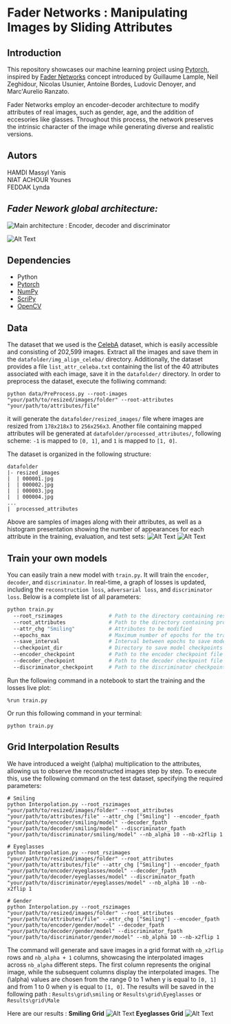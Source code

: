 # Fader Networks : Manipulating Images by Sliding Attributes

## Introduction

This repository showcases our machine learning project using [Pytorch](https://pytorch.org/), inspired by [Fader Networks](https://arxiv.org/abs/1706.00409) concept introduced by Guillaume Lample, Neil Zeghidour, Nicolas Usunier, Antoine Bordes, Ludovic Denoyer, and Marc'Aurelio Ranzato.

Fader Networks employ an encoder-decoder architecture to modify attributes of real images, such as gender, age, and the addition of eccesories like glasses. Throughout this process, the network preserves the intrinsic character of the image while generating diverse and realistic versions.

## Autors

HAMDI Massyl Yanis  
NIAT ACHOUR Younes   
FEDDAK Lynda  

## *Fader Nework global architecture:*

![Main architecture : Encoder, decoder and discriminator](Results/architecture.png)

![Alt Text](Results/detailed%20architecture.png "Detailed architecture : Encoder, decoder and discriminator")

## Dependencies
- Python
- [Pytorch](https://pytorch.org/)
- [NumPy](https://numpy.org/)
- [ScriPy](https://scipy.org/)
- [OpenCV](https://opencv.org/)

## Data
The dataset that we used is the [CelebA](https://mmlab.ie.cuhk.edu.hk/projects/CelebA.html) dataset, which is easily accessible and consisting of 202,599 images. Extract all the images and save them in the `datafolder/img_align_celeba/` directory. Additionally, the dataset provides a file `list_attr_celeba.txt` containing the list of the 40 attributes associated with each image, save it in the `datafolder/` directory. In order to preprocess the dataset, execute the folliwing command: 
```batch
python data/PreProcess.py --root-images "your/path/to/resized/images/folder" --root-attributes "your/path/to/attributes/file"
```

it will generate the `datafolder/resized_images/` file where images are resized from `178x218x3` to `256x256x3`. Another file containing mapped attributes will be generated at `datafolder/processed_attributes/`, following scheme: `-1` is mapped to `[0, 1]`, and `1` is mapped to `[1, 0]`. 

The dataset is organized in the following structure:
```
datafolder
|- resized_images
|  | 000001.jpg
|  | 000002.jpg
|  | 000003.jpg
|  | 000004.jpg
...
|  processed_attributes
```
Above are samples of images along with their attributes, as well as a histogram presentation showing the number of appearances for each attribute in the training, evaluation, and test sets:
![Alt Text](Results/dataset.png "Dataset Overview: Sample Images")
![Alt Text](Results/histogram_attributes.png "Distribution of Attribute Appearances in Training, Evaluation, and Test Sets")

## Train your own models
You can easily train a new model with `train.py`. It will train the `encoder`, `decoder`, and `discriminator`. In real-time, a graph of losses is updated, including the `reconstruction loss`, `adversarial loss`, and `discriminator loss`. Below is a complete list of all parameters:

```bash
python train.py
  --root_rszimages               # Path to the directory containing resized images
  --root_attributes              # Path to the directory containing processed attributes
  --attr_chg "Smiling"           # Attributes to be modified 
  --epochs_max                   # Maximum number of epochs for the training loop
  --save_interval                # Interval between epochs to save model checkpoints
  --checkpoint_dir               # Directory to save model checkpoints
  --encoder_checkpoint           # Path to the encoder checkpoint file for resuming training
  --decoder_checkpoint           # Path to the decoder checkpoint file for resuming training
  --discriminator_checkpoint     # Path to the discriminator checkpoint file for resuming training
```

Run the following command in a notebook to start the training and the losses live plot:
```batch
%run train.py 
```

Or run this following command in your terminal:

```batch
python train.py 
```

## Grid Interpolation Results
We have introduced a weight (\alpha) multiplication to the attributes, allowing us to observe the reconstructed images step by step. To execute this, use the following command on the test dataset, specifying the required parameters:

```batch
# Smiling
python Interpolation.py --root_rszimages "your/path/to/resized/images/folder" --root_attributes "your/path/to/attributes/file" --attr_chg ["Smiling"] --encoder_fpath "your/path/to/encoder/smiling/model" --decoder_fpath "your/path/to/decoder/smiling/model" --discriminator_fpath "your/path/to/discriminator/smiling/model" --nb_alpha 10 --nb-x2flip 1 

# Eyeglasses
python Interpolation.py --root_rszimages "your/path/to/resized/images/folder" --root_attributes "your/path/to/attributes/file" --attr_chg ["Smiling"] --encoder_fpath "your/path/to/encoder/eyeglasses/model" --decoder_fpath "your/path/to/decoder/eyeglasses/model" --discriminator_fpath "your/path/to/discriminator/eyeglasses/model" --nb_alpha 10 --nb-x2flip 1 

# Gender
python Interpolation.py --root_rszimages "your/path/to/resized/images/folder" --root_attributes "your/path/to/attributes/file" --attr_chg ["Smiling"] --encoder_fpath "your/path/to/encoder/gender/model" --decoder_fpath "your/path/to/decoder/gender/model" --discriminator_fpath "your/path/to/discriminator/gender/model" --nb_alpha 10 --nb-x2flip 1 

```

The command will generate and save images in a grid format with `nb_x2flip` rows and `nb_alpha + 1` columns, showcasing the interpolated images across `nb_alpha` different steps. The first column represents the original image, while the subsequent columns display the interpolated images. The (\alpha) values are chosen from the range 0 to 1 when y is equal to `[0, 1]` and from 1 to 0 when y is equal to `[1, 0]`. The results will be saved in the following path : `Results\grid\smiling` or `Results\grid\Eyeglasses` or  `Results\grid\Male` 

Here are our results :
**Smiling Grid**
![Alt Text](Results/smiling_grid.png "Interpolated Results: Smiling Grid")
**Eyeglasses Grid**
![Alt Text](Results/eyeglasses_grid.png "Interpolated Results: Eyeglasses Grid")

